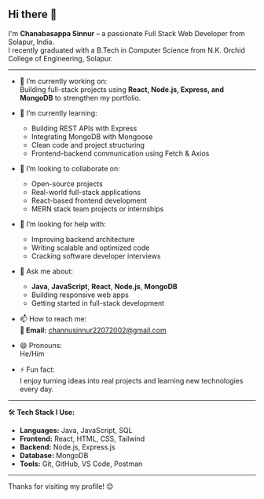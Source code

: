 ## Hi there 👋

I'm **Chanabasappa Sinnur** – a passionate Full Stack Web Developer from Solapur, India.  
I recently graduated with a B.Tech in Computer Science from N.K. Orchid College of Engineering, Solapur.

---

- 🔭 I’m currently working on:  
  Building full-stack projects using **React, Node.js, Express, and MongoDB** to strengthen my portfolio.

- 🌱 I’m currently learning:  
  - Building REST APIs with Express  
  - Integrating MongoDB with Mongoose  
  - Clean code and project structuring  
  - Frontend-backend communication using Fetch & Axios

- 👯 I’m looking to collaborate on:  
  - Open-source projects  
  - Real-world full-stack applications  
  - React-based frontend development  
  - MERN stack team projects or internships

- 🤔 I’m looking for help with:  
  - Improving backend architecture  
  - Writing scalable and optimized code  
  - Cracking software developer interviews

- 💬 Ask me about:  
  - **Java**, **JavaScript**, **React**, **Node.js**, **MongoDB**  
  - Building responsive web apps  
  - Getting started in full-stack development

- 📫 How to reach me:  
  **📧 Email:** channusinnur22072002@gmail.com

- 😄 Pronouns:  
  He/Him

- ⚡ Fun fact:  
  I enjoy turning ideas into real projects and learning new technologies every day.

---

🛠️ **Tech Stack I Use:**

- **Languages:** Java, JavaScript, SQL  
- **Frontend:** React, HTML, CSS, Tailwind  
- **Backend:** Node.js, Express.js  
- **Database:** MongoDB  
- **Tools:** Git, GitHub, VS Code, Postman

---

Thanks for visiting my profile! 😊  

